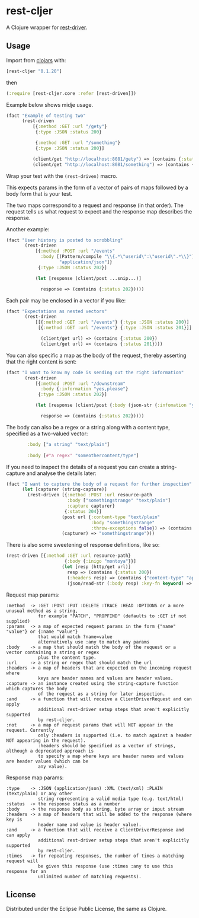 # rest-cljer

A Clojure wrapper for [rest-driver](https://github.com/rest-driver/rest-driver).

## Usage

Import from [clojars](https://clojars.org/rest-cljer) with:

```clj
[rest-cljer "0.1.20"]
```

then

```clj
(:require [rest-cljer.core :refer [rest-driven]])
```

Example below shows midje usage.

```clj
(fact "Example of testing two"
      (rest-driven
          [{:method :GET :url "/gety"}
           {:type :JSON :status 200}

           {:method :GET :url "/something"}
           {:type :JSON :status 200}]

          (client/get "http://localhost:8081/gety") => (contains {:status 200})
          (client/get "http://localhost:8081/something") => (contains {:status 200})))
```

Wrap your test with the `(rest-driven)` macro.

This expects params in the form of a vector of pairs of maps followed by a body form that is your test.

The two maps correspond to a request and response (in that order). The request tells us what request to expect and the response map describes the response.

Another example:

```clj
(fact "User history is posted to scrobbling"
       (rest-driven
           [{:method :POST :url "/events"
             :body [(Pattern/compile "\\{.*\"userid\":\"userid\".*\\}")
                    "application/json"]}
            {:type :JSON :status 202}]

           (let [response (client/post ...snip...)]

             response => (contains {:status 202}))))
```

Each pair may be enclosed in a vector if you like:

```clj
(fact "Expectations as nested vectors"
       (rest-driven
           [[{:method :GET :url "/events"} {:type :JSON :status 200}]
            [{:method :GET :url "/events"} {:type :JSON :status 201}]]

             (client/get url) => (contains {:status 200})
             (client/get url) => (contains {:status 201})))
```

You can also specific a map as the body of the request, thereby asserting that the right content is sent:

```clj
(fact "I want to know my code is sending out the right information"
       (rest-driven
           [{:method :POST :url "/downstream"
             :body {:information "yes,please"}
            {:type :JSON :status 202}]

           (let [response (client/post {:body (json-str {:infomation "yes,please"}) :content-type :json]

             response => (contains {:status 202}))))
```

The body can also be a regex or a string along with a content type, specified as a two-valued vector:

```clj
        :body ["a string" "text/plain"]
        
        :body [#"a regex" "someothercontent/type"]
```

If you need to inspect the details of a request you can create a string-capture and analyse the details later:

```clj
(fact "I want to capture the body of a request for further inspection"
      (let [capturer (string-capture)]
        (rest-driven [{:method :POST :url resource-path
                       :body ["somethingstrange" "text/plain"]
                       :capture capturer}
                      {:status 204}]
                     (post url {:content-type "text/plain"
                                :body "somethingstrange"
                                :throw-exceptions false}) => (contains {:status 204})
                     (capturer) => "somethingstrange")))
```

There is also some sweetening of response definitions, like so:

```clj
(rest-driven [{:method :GET :url resource-path}
                      {:body {:inigo "montoya"}}]
                     (let [resp (http/get url)]
                       resp => (contains {:status 200})
                       (:headers resp) => (contains {"content-type" "application/json"})
                       (json/read-str (:body resp) :key-fn keyword) => {:inigo "montoya"}))
```


Request map params:

    :method  -> :GET :POST :PUT :DELETE :TRACE :HEAD :OPTIONS or a more unusual method as a string,
                for example "PATCH", "PROPFIND" (defaults to :GET if not supplied)
    :params  -> a map of expected request params in the form {"name" "value"} or {:name "value"}
                that would match ?name=value
                alternatively use :any to match any params
    :body    -> a map that should match the body of the request or a vector containing a string or regex
                plus the content type.
    :url     -> a string or regex that should match the url
    :headers -> a map of headers that are expected on the incoming request where
                keys are header names and values are header values.
    :capture -> an instance created using the string-capture function which captures the body
                of the request as a string for later inspection.
    :and     -> a function that will receive a ClientDriverRequest and can apply
                additional rest-driver setup steps that aren't explicitly supported
                by rest-cljer.
    :not     -> a map of request params that will NOT appear in the request. Currently
                only :headers is supported (i.e. to match against a header NOT appearing in the request).
                :headers should be specified as a vector of strings, although a deprecated approach is
                to specify a map where keys are header names and values are header values (which can be 
                any value).

Response map params:

    :type    -> :JSON (application/json) :XML (text/xml) :PLAIN (text/plain) or any other
                string representing a valid media type (e.g. text/html)
    :status  -> the response status as a number
    :body    -> the response body as string, byte array or input stream
    :headers -> a map of headers that will be added to the response (where key is
                header name and value is header value).
    :and     -> a function that will receive a ClientDriverResponse and can apply
                additional rest-driver setup steps that aren't explicitly supported
                by rest-cljer.
    :times   -> for repeating responses, the number of times a matching request will
                be given this response (use :times :any to use this response for an
                unlimited number of matching requests).

## License

Distributed under the Eclipse Public License, the same as Clojure.
